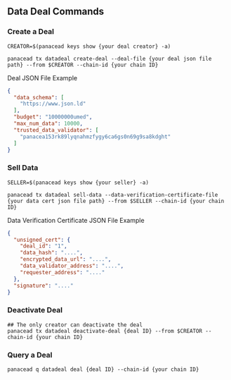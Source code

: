 ## Data Deal Commands

### Create a Deal
```shell
CREATOR=$(panacead keys show {your deal creator} -a)

panacead tx datadeal create-deal --deal-file {your deal json file path} --from $CREATOR --chain-id {your chain ID}
```
Deal JSON File Example
```json
{
  "data_schema": [
    "https://www.json.ld"
  ],
  "budget": "10000000umed",
  "max_num_data": 10000,
  "trusted_data_validator": [
    "panacea153rk89lyqnahmzfygy6ca6gs0n69g9sa8kdght"
  ]
}
```

### Sell Data
```shell
SELLER=$(panacead keys show {your seller} -a)

panacead tx datadeal sell-data --data-verification-certificate-file {your data cert json file path} --from $SELLER --chain-id {your chain ID}
```
Data Verification Certificate JSON File Example
```json
{
  "unsigned_cert": {
    "deal_id": "1",
    "data_hash": "....",
    "encrypted_data_url": "....",
    "data_validator_address": "....",
    "requester_address": "...."
  },
  "signature": "...."
}
```

### Deactivate Deal
```shell
## The only creator can deactivate the deal
panacead tx datadeal deactivate-deal {deal ID} --from $CREATOR --chain-id {your chain ID}
```

### Query a Deal
```shell
panacead q datadeal deal {deal ID} --chain-id {your chain ID}
```
